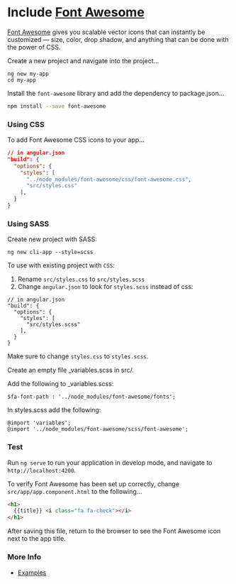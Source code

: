 <!-- Links in /docs/documentation should NOT have `.md` at the end, because they end up in our wiki at release. -->

# Include [Font Awesome](https://fontawesome.com/)

[Font Awesome](https://fontawesome.com/) gives you scalable vector icons that can instantly be customized — size, color, drop shadow, and anything that can be done with the power of CSS.

Create a new project and navigate into the project...
```
ng new my-app
cd my-app
```

Install the `font-awesome` library and add the dependency to package.json...
```bash
npm install --save font-awesome
```

### Using CSS

To add Font Awesome CSS icons to your app...
```json
// in angular.json
"build": {
  "options": {
    "styles": [
      "../node_modules/font-awesome/css/font-awesome.css",
      "src/styles.css"
    ],
  }
}
```
### Using SASS
Create new project with SASS:
```
ng new cli-app --style=scss
```
To use with existing project with `CSS`:
1. Rename `src/styles.css` to `src/styles.scss`
2. Change `angular.json` to look for `styles.scss` instead of css:
```
// in angular.json
"build": {
  "options": {
    "styles": [
      "src/styles.scss"
    ],
  }
}
```
Make sure to change `styles.css` to `styles.scss`.

Create an empty file _variables.scss in src/.

Add the following to _variables.scss:

```
$fa-font-path : '../node_modules/font-awesome/fonts';
```
In styles.scss add the following:

```
@import 'variables';
@import '../node_modules/font-awesome/scss/font-awesome';
```
### Test

Run `ng serve` to run your application in develop mode, and navigate to `http://localhost:4200`.

To verify Font Awesome has been set up correctly, change `src/app/app.component.html` to the following...
```html
<h1>
  {{title}} <i class="fa fa-check"></i>
</h1>
```

After saving this file, return to the browser to see the Font Awesome icon next to the app title.

### More Info

- [Examples](https://fontawesome.com/how-to-use/on-the-web/setup/getting-started?using=web-fonts-with-css)
